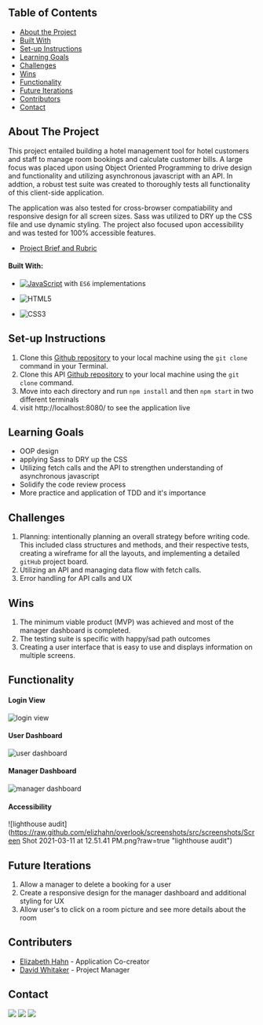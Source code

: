   

## Table of Contents

- [About the Project](#about-the-project)
- [Built With](#built-with)
- [Set-up Instructions](#set-up-instructions)
- [Learning Goals](#learning-goals)
- [Challenges](#challenges)
- [Wins](#wins)
- [Functionality](#functionality)
- [Future Iterations](#future-iterations)
- [Contributors](#contributors)
- [Contact](#contact)

## About The Project

This project entailed building a hotel management tool for hotel customers and staff to manage room bookings and calculate customer bills. A large focus was placed upon using Object Oriented Programming to drive design and functionality and utilizing asynchronous javascript with an API. In addtion, a robust test suite was created to thoroughly tests all functionality of this client-side application.

The application was also tested for cross-browser compatiability and responsive design for all screen sizes. Sass was utilized to DRY up the CSS file and use dynamic styling. The project also focused upon accessibility and was tested for 100% accessible features. 

- [Project Brief and Rubric](https://frontend.turing.io/projects/overlook.html)
  

#### Built With:

- [![JavaScript](https://img.shields.io/badge/-JavaScript-black?style=flat-square&logo=javascript)](https://www.javascript.com/) with `ES6` implementations

- ![HTML5](https://img.shields.io/badge/-HTML5-black?style=flat-square&logo=html5&logoColor=white)

- ![CSS3](https://img.shields.io/badge/-CSS3-black?style=flat-square&logo=css3)

  

## Set-up Instructions

1. Clone this [Github repository](https://github.com/elizhahn/overlook) to your local machine using the `git clone` command in your Terminal.
2. Clone this API [Github repository](https://github.com/turingschool-examples/overlook-api) to your local machine using the `git clone` command.
3. Move into each directory and run `npm install` and then `npm start` in two different terminals
4. visit http://localhost:8080/ to see the application live

## Learning Goals
- OOP design
- applying Sass to DRY up the CSS
- Utilizing fetch calls and the API to strengthen understanding of asynchronous javascript
- Solidify the code review process
- More practice and application of TDD and it's importance


## Challenges

1. Planning: intentionally planning an overall strategy before writing code. This included class structures and methods, and their respective tests, creating a wireframe for all the layouts, and implementing a detailed `gitHub` project board.
2. Utilizing an API and managing data flow with fetch calls. 
3. Error handling for API calls and UX



## Wins

1. The minimum viable product (MVP) was achieved and most of the manager dashboard is completed. 
2. The testing suite is specific with happy/sad path outcomes 
3. Creating a user interface that is easy to use and displays information on multiple screens.


## Functionality

#### Login View
![login view](https://media.giphy.com/media/CHBtEAKPcZ3BOqqP00/giphy.gif)

#### User Dashboard
![user dashboard](https://media.giphy.com/media/OYlb1MQCZCjbBt7oGr/giphy.gif)

#### Manager Dashboard
![manager dashboard](https://media.giphy.com/media/fzSDTWpbEh8iJcGYSX/giphy.gif)

#### Accessibility

![lighthouse audit](https://raw.github.com/elizhahn/overlook/screenshots/src/screenshots/Screen Shot 2021-03-11 at 12.51.41 PM.png?raw=true "lighthouse audit")



## Future Iterations

1. Allow a manager to delete a booking for a user
2. Create a responsive design for the manager dashboard and additional styling for UX
3. Allow user's to click on a room picture and see more details about the room


## Contributers

* [Elizabeth Hahn](https://github.com/elizhahn) - Application Co-creator
* [David Whitaker](https://github.com/damwhit) - Project Manager

## Contact

[<img src="https://img.shields.io/badge/LinkedIn-elizabeth--hahn-informational?style=for-the-badge&labelColor=black&logo=linkedin&logoColor=0077b5&&color=0077b5"/>][linkedin2]
[<img src="https://img.shields.io/badge/Gmail-elizshahn@gmail.com-informational?style=for-the-badge&labelColor=black&logoColor=d14836&logo=microsoft&color=d14836"/>][gmail2]
[<img src="https://img.shields.io/badge/Github-elizhahn-informational?style=for-the-badge&labelColor=black&logo=github&color=7d88e6"/>][github2]



<!-- Personal Definitions  -->

[linkedin2]: https://www.linkedin.com/in/elizabeth-s-hahn/
[Gmail2]: mailto:elizshahn@gmail.com
[github2]: https://github.com/elizhahn

